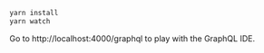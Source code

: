 ```bash
yarn install
yarn watch
```

Go to http://localhost:4000/graphql to play with the GraphQL IDE.
